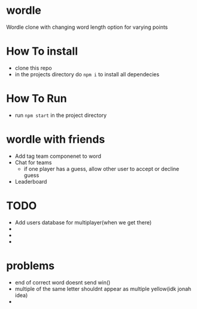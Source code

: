 # wordle
Wordle clone with changing word length option for varying points

# How To install
 - clone this repo
 - in the projects directory do `npm i` to install all dependecies

 # How To Run
 - run `npm start` in the project directory

# wordle with friends
 - Add tag team componenet to word
 - Chat for teams
    - if one player has a guess, allow other user to accept or decline guess
 - Leaderboard

# TODO
 - Add users database for multiplayer(when we get there)
 - 
 - 
 - 

 # problems
 - end of correct word doesnt send win()
 - multiple of the same letter shouldnt appear as multiple yellow(idk jonah idea)
 - 


